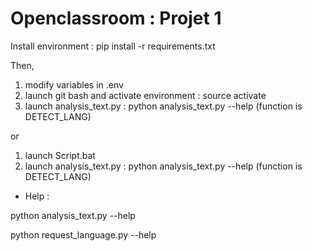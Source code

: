 # Openclassroom : Projet 1

Install environment : pip install -r requirements.txt

Then, 

1) modify variables in .env
2) launch git bash and activate environment : source activate
3) launch analysis_text.py : python analysis_text.py --help (function is DETECT_LANG)

or 

1) launch Script.bat
2) launch analysis_text.py : python analysis_text.py --help  (function is DETECT_LANG)

- Help : 

python analysis_text.py --help

python request_language.py --help
